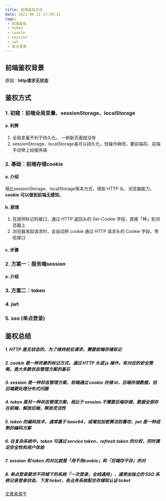 ```yaml
---
title: 前端鉴权方式
date: 2021-08-22 17:39:32
tags:
 - 前端鉴权
 - token
 - cookie
 - session
 - jwt
 - 单点登录
---
```


## 前端鉴权背景
原因：**http请求无状态**


## 鉴权方式

### 1. 初窥：前端全局变量、sessionStorage、localStorage
#### a. 利弊
1. 全局变量不利于持久化， 一刷新页面就没有
2. sessionStorage、localStorage虽可以持久化，但操作麻烦，要前端存、前端手动带上给服务端 
### 2. 基础：前端存储cookie
#### a. 介绍
相比sessionStorage、localStorage等本方式，借助 HTTP 头、浏览器能力，**cookie 可以做到前端无感知**。

#### b. 原理
1. 在提供标记的接口，通过 HTTP 返回头的 Set-Cookie 字段，直接「种」到浏览器上
2. 浏览器发起请求时，会自动把 cookie 通过 HTTP 请求头的 Cookie 字段，带给接口
   
#### c. 步骤

### 2. 方案一：服务端session
#### a. 介绍


### 3. 方案二：token


### 4. jwt


### 5. sso (单点登录)


## 鉴权总结
##### 1. HTTP 是无状态的，为了维持前后请求，需要前端存储标记
##### 2. cookie 是一种完善的标记方式，通过 HTTP 头或 js 操作，有对应的安全策略，是大多数状态管理方案的基石
##### 3. session 是一种状态管理方案，前端通过 cookie 存储 id，后端存储数据，但后端要处理分布式问题
##### 4. token 是另一种状态管理方案，相比于 session 不需要后端存储，数据全部存在前端，解放后端，释放灵活性
##### 5. token 的编码技术，通常基于 base64，或增加加密算法防篡改，jwt 是一种成熟的编码方案
##### 6. 在复杂系统中，token 可通过 service token、refresh token 的分权，同时满足安全性和用户体验
##### 7. session 和 token 的对比就是「用不用cookie」和「后端存不存」的对
##### 8. 单点登录要求不同域下的系统「一次登录，全线通用」，通常由独立的 SSO 系统记录登录状态、下发 ticket，各业务系统配合存储和认证 ticket


[文章来源于](https://mp.weixin.qq.com/s/GlSpsx3KY6oPLzS3HzGXPw)




